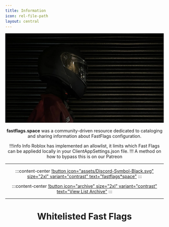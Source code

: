 ```yaml
---
title: Information
icon: rel-file-path
layout: central
---
```


<div align="center">
  
<img src="assets/pbc.png" width="768">

**fastflags.space** was a community-driven resource dedicated to cataloging and sharing information about FastFlags configuration.

!!!info Info
Roblox has implemented an allowlist, it limits which Fast Flags can be appliedd locally in your ClientAppSettings.json file.
!!!
A method on how to bypass this is on our Patreon

---

:::content-center
[!button icon="assets/Discord-Symbol-Black.svg" size="2xl" variant="contrast" text="fastflags*space"](https://discord.gg/6zqNQTSkrg)
:::

:::content-center
[!button icon="archive" size="2xl" variant="contrast" text="View List Archive"](https://archive.fastflags.space)
:::

---

# Whitelisted Fast Flags

</div>
